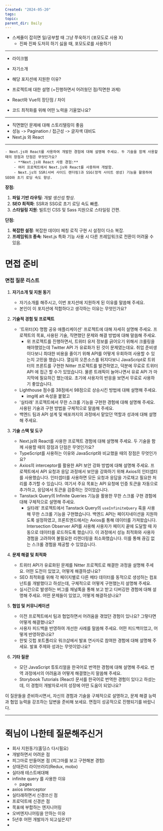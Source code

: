 ```yaml
---
Created: "2024-05-20"
tags: 
topic: 
parent_dir: Daily
---
```

- 스케쥴이 잡히면 일/공부할 때 그냥 쭈욱하기 (포모도로 사용 X)
	- 진짜 진짜 도저히 하기 싫을 때, 포모도로를 사용하기
---
-  라이크웹

- 자기소개
- 해당 포지션에 지원한 이유?
- 프로젝트에 대한 설명 (+진행하면서 어려웠던 점/직면한 과제)
- React와 Vue의 장단점 / 차이
- 코드 최적화를 위해 어떤 노력을 기울었나요?
----
- 직면했던 문제에 대해 스토리텔링이 좋음
- 성능 -> Pagination / 접근성 -> 글자색 대비도
- Next.js 와 React 

-----
    - Next.js와 React를 사용하여 개발한 경험에 대해 설명해 주세요. 두 기술을 함께 사용할 때의 장점과 단점은 무엇인가요?
		- **Next.js와 React 사용 경험:**
		- 여러 프로젝트에서 Next.js와 React를 사용하여 개발함.
		- Next.js의 SSR(서버 사이드 렌더링)과 SSG(정적 사이트 생성) 기능을 활용하여 SEO와 초기 로딩 속도 향상.

**장점:**
1. **파일 기반 라우팅**: 개발 생산성 향상.
2. **SEO 최적화**: SSR과 SSG로 초기 로딩 속도 빠름.
3. **스타일링 지원**: 빌트인 CSS 및 Sass 지원으로 스타일링 간편.

**단점:**
1. **복잡한 설정**: 복잡한 데이터 페칭 로직 구현 시 설정이 다소 복잡.
2. **프레임워크 종속**: Next.js 특화 기능 사용 시 다른 프레임워크로 전환이 어려울 수 있음.

# 면접 준비

### 면접 질문 리스트

1. **자기소개 및 지원 동기**
    - 자기소개를 해주시고, 이번 포지션에 지원하게 된 이유를 말씀해 주세요.
    - 본인이 이 포지션에 적합하다고 생각하는 이유는 무엇인가요?
2. **기술적 경험 및 프로젝트**
    
    - '트위터(X) 명함 공유 애플리케이션' 프로젝트에 대해 자세히 설명해 주세요. 프로젝트의 목표, 사용된 기술, 직면했던 문제와 해결 방법에 대해 말씀해 주세요.
		- 위 프로젝트를 진행하면서, 트위터 유저 정보를 긁어오기 위해서 크롤링을 해야했었는데 Twitter API 가 유료화가 된 것이 문제였는데요. 취업 준비생이다보니 최대한 비용을 줄이기 위해 API를 어떻게 우회하여 사용할 수 있는지 고민을 했습니다. 열심히 오픈소스를 뒤지다보니 JavaScript로 트위터의 프론트를 구현한 Nitter 프로젝트를 발견하였고, 덕분에 무료로 트위터 API 에 접근 할 수가 있었습니다. 물론 트래픽이 늘어나면서 유료 API 가 마지막에 필요하긴 했는데요. 초기에 사용자의 반응을 보면서 무료로 사용하기 좋았습니다.
    - Lighthouse 점수를 38점에서 98점으로 상승시킨 방법에 대해 설명해 주세요.
	    - img에 alt 속성을 붙혔고 
    - '실타래' 프로젝트에서 무한 스크롤 기능을 구현한 경험에 대해 설명해 주세요. 사용된 기술과 구현 방법을 구체적으로 말씀해 주세요.
    - 백엔드 팀과 API 설계 및 배포까지의 과정에서 맡았던 역할과 성과에 대해 설명해 주세요.
3. **기술 스택 및 도구**
    - Next.js와 React를 사용한 프로젝트 경험에 대해 설명해 주세요. 두 기술을 함께 사용할 때의 장점과 단점은 무엇인가요?
    - TypeScript를 사용하는 이유와 JavaScript와 비교했을 때의 장점은 무엇인가요?
    - Axios의 interceptor를 활용한 API 보안 강화 방법에 대해 설명해 주세요.
		프로젝트에서 API 요청과 응답 과정에서 보안을 강화하기 위해 Axios의 인터셉터를 사용했습니다. 인터셉터를 사용하면 모든 요청과 응답을 가로채고 필요한 처리를 추가할 수 있습니다. 여기서 주요 목표는 API 요청에 인증 토큰을 자동으로 추가하고, 응답에서 토큰을 검증하는 것이었습니다.
    - Tanstack Query의 Infinite Queries 기능을 활용한 무한 스크롤 구현 경험에 대해 구체적으로 설명해 주세요.
		- 실타래' 프로젝트에서 Tanstack Query의 `useInfiniteQuery` 훅을 사용해 무한 스크롤 기능을 구현했습니다. 백엔드 API는 페이지네이션을 지원하도록 설정하였고, 프론트엔드에서는 Axios를 통해 데이터를 가져왔습니다. Intersection Observer API를 사용해 사용자가 페이지 끝에 도달할 때 자동으로 데이터를 로드하도록 했습니다. 이 과정에서 성능 최적화와 사용자 경험을 고려하여 불필요한 리렌더링을 최소화했습니다. 이를 통해 끊김 없는 스크롤 경험을 제공할 수 있었습니다.
1. **문제 해결 및 최적화**
    
    - 트위터 API가 유료화된 문제를 Nitter 프로젝트로 해결한 과정을 설명해 주세요. 어떤 도전이 있었고, 어떻게 해결하셨나요?
    - SEO 최적화를 위해 각 페이지별로 다른 메타 데이터를 동적으로 생성하는 컴포넌트를 개발했다고 하셨는데, 구체적으로 어떻게 구현했는지 설명해 주세요.
    - 실시간으로 발생하는 버그를 채널톡을 통해 보고 받고 디버깅한 경험에 대해 설명해 주세요. 어떤 문제들이 있었고, 어떻게 해결하셨나요?
5. **협업 및 커뮤니케이션**
    
    - 이전 프로젝트에서 팀과 협업하면서 어려움을 겪었던 경험이 있나요? 그렇다면 어떻게 해결했나요?
    - 사용자 피드백을 반영하여 개선한 사례를 말씀해 주세요. 어떤 피드백이었고, 어떻게 반영하였나요?
    - 한빛 깃헙 포트폴리오 워크샵에서 발표 연사자로 참여한 경험에 대해 설명해 주세요. 발표 주제와 성과는 무엇이었나요?
6. **기타 질문**
    
    - 모던 JavaScript 튜토리얼을 한국어로 번역한 경험에 대해 설명해 주세요. 번역 과정에서의 어려움과 어떻게 해결했는지 말씀해 주세요.
    - Storybook Tutorials (React) 문서를 한국어로 번역한 경험이 있다고 하셨는데, 이 경험이 개발자로서의 성장에 어떤 도움이 되었나요?

이 질문들을 준비하시면서, 자신의 경험과 기술을 구체적으로 설명하고, 문제 해결 능력과 협업 능력을 강조하는 답변을 준비해 보세요. 면접이 성공적으로 진행되기를 바랍니다.











-------
# 쥑님이 나한테 질문해주신거
- 회사 지원동기(홀딩스 다시필요)
- 개발하면서 어려운 점
- 피그마로 만들어본 점 (피그마를 보고 구현해본 경험)
- 상태관리 라이브러리(Redux, mobx)
- 실타래 테스트에대해
- infinite query 를 사용한 이유
	- pages
- axios interceptor
- 실타래하면서 신경쓰신 점
- 프로덕트에 신경쓴 점
- 목표에 부합하는 엔지니어링
- 오버엔지니어링을 안하는 이유
- 5년후 어떤 개발자가 되고싶은지?
- 